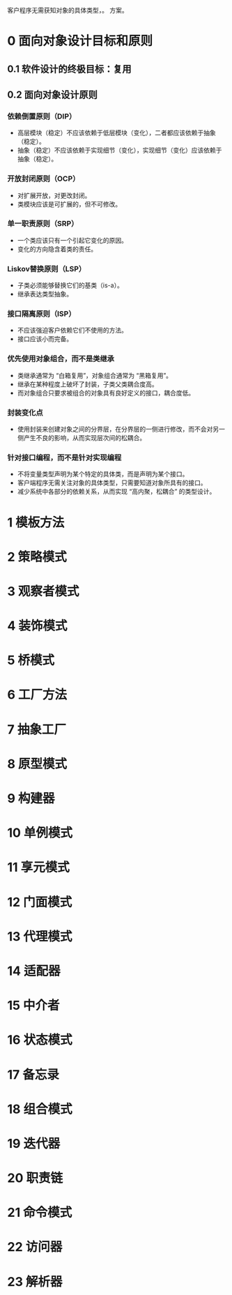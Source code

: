 
客户程序无需获知对象的具体类型，。
方案。

# 0 面向对象设计目标和原则

## 0.1 软件设计的终极目标：**复用**

## 0.2 面向对象设计原则

### 依赖倒置原则（DIP）
- 高层模块（稳定）不应该依赖于低层模块（变化），二者都应该依赖于抽象（稳定）。
- 抽象（稳定）不应该依赖于实现细节（变化），实现细节（变化）应该依赖于抽象（稳定）。

### 开放封闭原则（OCP）
- 对扩展开放，对更改封闭。
- 类模块应该是可扩展的，但不可修改。

### 单一职责原则（SRP）
- 一个类应该只有一个引起它变化的原因。 
- 变化的方向隐含着类的责任。

### Liskov替换原则（LSP）
- 子类必须能够替换它们的基类（is-a）。
- 继承表达类型抽象。

### 接口隔离原则（ISP）
- 不应该强迫客户依赖它们不使用的方法。
- 接口应该小而完备。

### 优先使用对象组合，而不是类继承
- 类继承通常为 “白箱复用”，对象组合通常为 “黑箱复用”。
- 继承在某种程度上破坏了封装，子类父类耦合度高。
- 而对象组合只要求被组合的对象具有良好定义的接口，耦合度低。

### 封装变化点
- 使用封装来创建对象之间的分界层，在分界层的一侧进行修改，而不会对另一侧产生不良的影响，从而实现层次间的松耦合。

### 针对接口编程，而不是针对实现编程
- 不将变量类型声明为某个特定的具体类，而是声明为某个接口。
- 客户端程序无需关注对象的具体类型，只需要知道对象所具有的接口。
- 减少系统中各部分的依赖关系，从而实现 “高内聚，松耦合” 的类型设计。

# 1 模板方法

# 2 策略模式

# 3 观察者模式

# 4 装饰模式

# 5 桥模式

# 6 工厂方法

# 7 抽象工厂

# 8 原型模式

# 9 构建器

# 10 单例模式

# 11 享元模式

# 12 门面模式

# 13 代理模式

# 14 适配器

# 15 中介者

# 16 状态模式

# 17 备忘录

# 18 组合模式

# 19 迭代器

# 20 职责链

# 21 命令模式

# 22 访问器

# 23 解析器